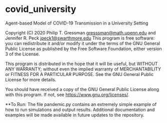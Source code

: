 # covid_university
Agent-based Model of COVID-19 Transmission in a University Setting

Copyright (C) 2020 Philip T. Gressman <gresssman@math.upenn.edu> and Jennifer R. Peck <jpeck1@swarthmore.edu>
This program is free software: you can redistribute it and/or modify
it under the terms of the GNU General Public License as published by
the Free Software Foundation, either version 3 of the License.

This program is distributed in the hope that it will be useful,
but WITHOUT ANY WARRANTY; without even the implied warranty of
MERCHANTABILITY or FITNESS FOR A PARTICULAR PURPOSE.  See the
GNU General Public License for more details.

You should have received a copy of the GNU General Public License
along with this program.  If not, see <https://www.gnu.org/licenses/>.


**To Run:
The file pandemic.py contains an extremely simple example of how to run simulations and output results. Additional documentation and examples will be made available in future updates to the repository.
